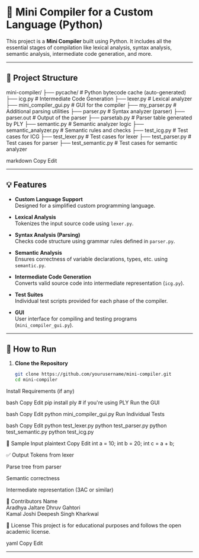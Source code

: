 # 🧠 Mini Compiler for a Custom Language (Python)

This project is a **Mini Compiler** built using Python. It includes all the essential stages of compilation like lexical analysis, syntax analysis, semantic analysis, intermediate code generation, and more.

---

## 📁 Project Structure
mini-compiler/
├── pycache/ # Python bytecode cache (auto-generated)
├── icg.py # Intermediate Code Generation
├── lexer.py # Lexical analyzer
├── mini_compiler_gui.py # GUI for the compiler
├── my_parser.py # Additional parsing utilities
├── parser.py # Syntax analyzer (parser)
├── parser.out # Output of the parser
├── parsetab.py # Parser table generated by PLY
├── semantic.py # Semantic analyzer logic
├── semantic_analyzer.py # Semantic rules and checks
├── test_icg.py # Test cases for ICG
├── test_lexer.py # Test cases for lexer
├── test_parser.py # Test cases for parser
├── test_semantic.py # Test cases for semantic analyzer


markdown
Copy
Edit

---

## 💡 Features

- **Custom Language Support**  
  Designed for a simplified custom programming language.

- **Lexical Analysis**  
  Tokenizes the input source code using `lexer.py`.

- **Syntax Analysis (Parsing)**  
  Checks code structure using grammar rules defined in `parser.py`.

- **Semantic Analysis**  
  Ensures correctness of variable declarations, types, etc. using `semantic.py`.

- **Intermediate Code Generation**  
  Converts valid source code into intermediate representation (`icg.py`).

- **Test Suites**  
  Individual test scripts provided for each phase of the compiler.

- **GUI**  
  User interface for compiling and testing programs (`mini_compiler_gui.py`).

---

## 🚀 How to Run

1. **Clone the Repository**
   ```bash
   git clone https://github.com/yourusername/mini-compiler.git
   cd mini-compiler
   
Install Requirements (if any)

bash
Copy
Edit
pip install ply  # if you're using PLY
Run the GUI

bash
Copy
Edit
python mini_compiler_gui.py
Run Individual Tests

bash
Copy
Edit
python test_lexer.py
python test_parser.py
python test_semantic.py
python test_icg.py

🧪 Sample Input
plaintext
Copy
Edit
int a = 10;
int b = 20;
int c = a + b;

✅ Output
Tokens from lexer

Parse tree from parser

Semantic correctness

Intermediate representation (3AC or similar)

👥 Contributors
Name	  
Aradhya Jaltare	
Dhruv Gahtori	
Kamal Joshi	
Deepesh Singh Kharkwal	

📄 License
This project is for educational purposes and follows the open academic license.

yaml
Copy
Edit

---

